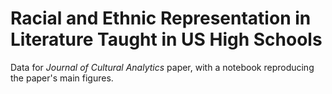 # Racial and Ethnic Representation in Literature Taught in US High Schools

Data for *Journal of Cultural Analytics* paper, with a notebook reproducing the paper's main figures. 
